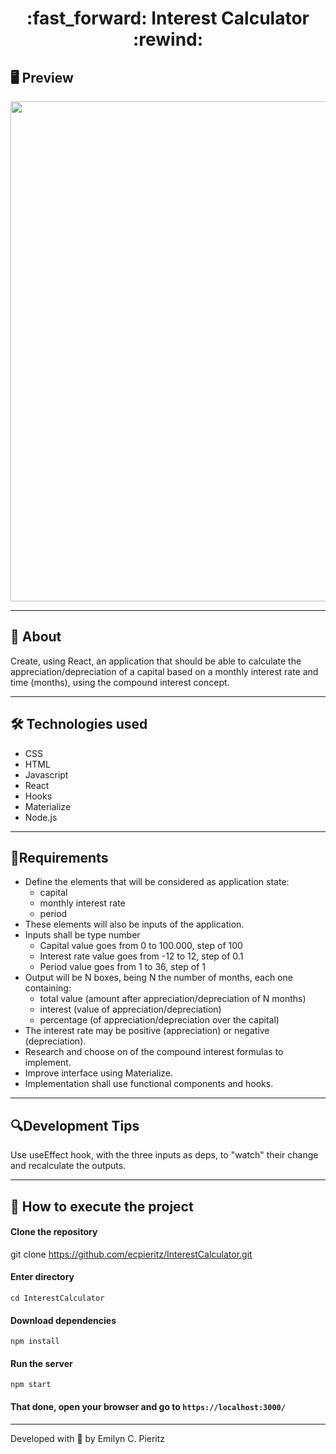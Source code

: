 <h1 align = "center"> :fast_forward: Interest Calculator :rewind: </h1>

## 🖥 Preview
<p align = "center">
  <img src = "https://raw.githubusercontent.com/ecpieritz/InterestCalculator/master/public/img/interest-calculator-print.jpg" width = "800">
</p>

---

## 📖 About
<p>Create, using React, an application that should be able to calculate the appreciation/depreciation of a capital based on a monthly interest rate and time (months), using the compound interest concept.</p>

---

## 🛠 Technologies used
- CSS
- HTML
- Javascript
- React
- Hooks
- Materialize
- Node.js

---

## 📌Requirements
- Define the elements that will be considered as application state:
  - capital
  - monthly interest rate
  - period
- These elements will also be inputs of the application.
- Inputs shall be type number
  - Capital value goes from  0 to 100.000, step of 100
  - Interest rate value goes from -12 to 12, step of 0.1
  - Period value goes from 1 to 36, step of 1
- Output will be N boxes, being N the number of months, each one containing:
  - total value (amount after appreciation/depreciation of N months)
  - interest (value of appreciation/depreciation)
  - percentage (of appreciation/depreciation over the capital)
- The interest rate may be positive (appreciation) or negative (depreciation).
- Research and choose on of the compound interest formulas to implement.
- Improve interface using Materialize.
- Implementation shall use functional components and hooks.

---

## 🔍Development Tips
Use useEffect hook, with the three inputs as deps, to "watch" their change and recalculate the outputs.

---

## 🚀 How to execute the project
#### Clone the repository
git clone https://github.com/ecpieritz/InterestCalculator.git

#### Enter directory
`cd InterestCalculator`

#### Download dependencies
`npm install`

#### Run the server
`npm start`

#### That done, open your browser and go to `https://localhost:3000/`

---
Developed with 💙 by Emilyn C. Pieritz
